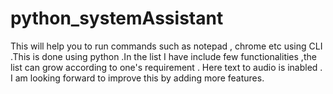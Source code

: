 # python_systemAssistant
This will help you to run commands such as notepad , chrome etc using CLI .This is done using python .In the list I have include few  functionalities ,the list can grow according to one's requirement .
Here text to audio is inabled .
I am looking forward to improve this by adding more features.


